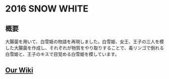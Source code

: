 # 2016 SNOW WHITE

## 概要
大腸菌を用いて、白雪姫の物語を再現しました。白雪姫、女王、王子の三人を模した大腸菌を作成し、それぞれが物質をやり取りすることで、毒リンゴで倒れる白雪姫と、王子のキスで目覚める白雪姫を模しています。

## [Our Wiki](https://2016.igem.org/Team:Tokyo_Tech)